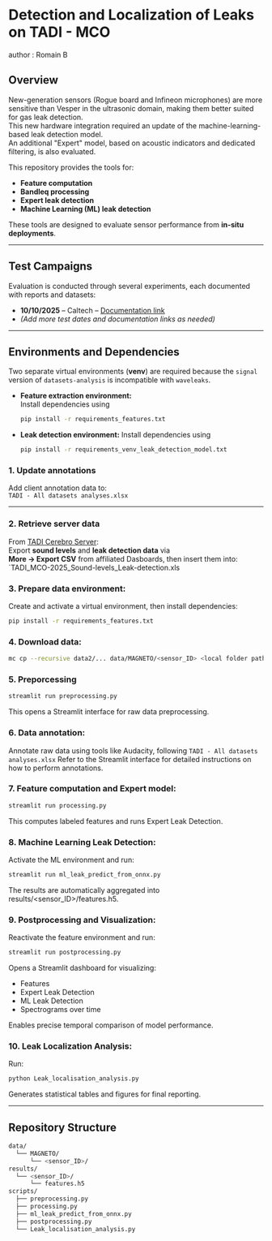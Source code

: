 # Detection and Localization of Leaks on TADI - MCO
author : Romain B
## Overview
New-generation sensors (Rogue board and Infineon microphones) are more sensitive than Vesper in the ultrasonic domain, making them better suited for gas leak detection.  
This new hardware integration required an update of the machine-learning-based leak detection model.  
An additional "Expert" model, based on acoustic indicators and dedicated filtering, is also evaluated.

This repository provides the tools for:
- **Feature computation**
- **Bandleq processing**
- **Expert leak detection**
- **Machine Learning (ML) leak detection**

These tools are designed to evaluate sensor performance from **in-situ deployments**.

---

## Test Campaigns
Evaluation is conducted through several experiments, each documented with reports and datasets:

- **10/10/2025** – Caltech – [Documentation link](https://docs.google.com/presentation/d/1cS_0U8yQzuMo1AWq5dP4kX8BFjXrpakc/edit?slide=id.p1#slide=id.p1)
- *(Add more test dates and documentation links as needed)*

---

## Environments and Dependencies
Two separate virtual environments (**venv**) are required because the `signal` version of `datasets-analysis` is incompatible with `waveleaks`.

- **Feature extraction environment:**  
  Install dependencies using  
  ```bash
  pip install -r requirements_features.txt
  ```
- **Leak detection environment:**
  Install dependencies using
  ```bash
  pip install -r requirements_venv_leak_detection_model.txt
  ```

### 1. Update annotations
Add client annotation data to:  
`TADI - All datasets analyses.xlsx`

---

### 2. Retrieve server data
From [TADI Cerebro Server](https://tadi.cerebro.wavely.fr/):  
Export **sound levels** and **leak detection data** via  
**More → Export CSV** from affiliated Dasboards, then insert them into:  
`TADI_MCO-2025_Sound-levels_Leak-detection.xls
### 3. Prepare data environment:
Create and activate a virtual environment, then install dependencies:
```bash
pip install -r requirements_features.txt
```
### 4. Download data:
```bash
mc cp --recursive data2/... data/MAGNETO/<sensor_ID> <local folder path>
```
### 5. Preporcessing
```bash
streamlit run preprocessing.py
```
This opens a Streamlit interface for raw data preprocessing.
### 6. Data annotation:
Annotate raw data using tools like Audacity, following
`TADI - All datasets analyses.xlsx`
Refer to the Streamlit interface for detailed instructions on how to perform annotations.

### 7. Feature computation and Expert model:
```bash
streamlit run processing.py
```
This computes labeled features and runs Expert Leak Detection.
### 8. Machine Learning Leak Detection:
Activate the ML environment and run:
```bash
streamlit run ml_leak_predict_from_onnx.py
```
The results are automatically aggregated into results/<sensor_ID>/features.h5.

### 9. Postprocessing and Visualization:
Reactivate the feature environment and run:
```bash
streamlit run postprocessing.py
```
Opens a Streamlit dashboard for visualizing:
- Features
- Expert Leak Detection
- ML Leak Detection
- Spectrograms over time

Enables precise temporal comparison of model performance.

### 10. Leak Localization Analysis:
Run:
```bash
python Leak_localisation_analysis.py
```
Generates statistical tables and figures for final reporting.

---
## Repository Structure
```bash 
data/
  └── MAGNETO/
      └── <sensor_ID>/
results/
  └── <sensor_ID>/
      └── features.h5
scripts/
  ├── preprocessing.py
  ├── processing.py
  ├── ml_leak_predict_from_onnx.py
  ├── postprocessing.py
  └── Leak_localisation_analysis.py
```
